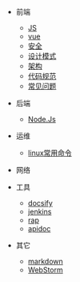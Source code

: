 * 前端
  - [JS](/src/views/js/js.md)
  - [vue](/src/views/js/vue.md)
  - [安全](/src/views/security/index.md)
  - [设计模式](/src/views/js/JSDesignPattern.md)
  - [架构](/src/views/architecture/index.md)
  - [代码规范](/src/views/specification/index.md)
  - [常见问题](/src/views/question/index.md)
* 后端
  - [Node.Js](/src/views/node/index.md)
* 运维
  - [linux常用命令](/src/views/linux/linux.md)
* 网络
* 工具
  - [docsify](/src/views/tools/blog.md)
  - [jenkins](/src/views/tools/jenkins.md)
  - [rap](/src/views/tools/rap2.md)
  - [apidoc](/src/views/tools/apidoc.md)
  
* 其它
  - [markdown](/src/views/others/markdown.md)
  - [WebStorm](/src/views/webstorm/index.md)
